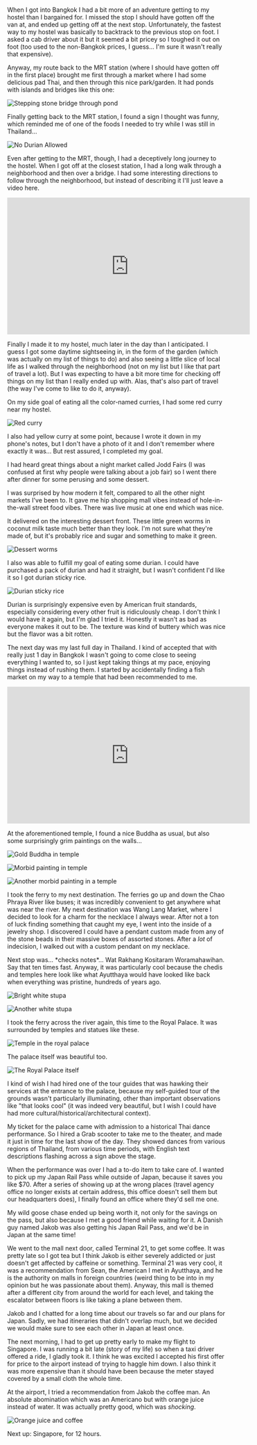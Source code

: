 #

When I got into Bangkok I had a bit more of an adventure getting to my hostel than I bargained for. I missed the stop I should have gotten off the van at, and ended up getting off at the next stop. Unfortunately, the fastest way to my hostel was basically to backtrack to the previous stop on foot. I asked a cab driver about it but it seemed a bit pricey so I toughed it out on foot (too used to the non-Bangkok prices, I guess... I'm sure it wasn't really that expensive).

Anyway, my route back to the MRT station (where I should have gotten off in the first place) brought me first through a market where I had some delicious pad Thai, and then through this nice park/garden. It had ponds with islands and bridges like this one:

![Stepping stone bridge through pond](/blog/images/2023-04-03_gardenbridge.jpg)

Finally getting back to the MRT station, I found a sign I thought was funny, which reminded me of one of the foods I needed to try while I was still in Thailand...

![No Durian Allowed](/blog/images/2023-04-03_restriction.jpg)

Even after getting to the MRT, though, I had a deceptively long journey to the hostel. When I got off at the closest station, I had a long walk through a neighborhood and then over a bridge. I had some interesting directions to follow through the neighborhood, but instead of describing it I'll just leave a video here.

<iframe width="560" height="315" src="https://www.youtube.com/embed/XcVn3A2iKHk" title="YouTube video player" frameborder="0" allow="accelerometer; autoplay; clipboard-write; encrypted-media; gyroscope; picture-in-picture; web-share" allowfullscreen></iframe>

Finally I made it to my hostel, much later in the day than I anticipated. I guess I got some daytime sightseeing in, in the form of the garden (which was actually on my list of things to do) and also seeing a little slice of local life as I walked through the neighborhood (not on my list but I like that part of travel a lot). But I was expecting to have a bit more time for checking off things on my list than I really ended up with. Alas, that's also part of travel (the way I've come to like to do it, anyway).

On my side goal of eating all the color-named curries, I had some red curry near my hostel.

![Red curry](/blog/images/2023-04-03_redcurry.jpg)

I also had yellow curry at some point, because I wrote it down in my phone's notes, but I don't have a photo of it and I don't remember where exactly it was... But rest assured, I completed my goal.

I had heard great things about a night market called Jodd Fairs (I was confused at first why people were talking about a job fair) so I went there after dinner for some perusing and some dessert. 

I was surprised by how modern it felt, compared to all the other night markets I've been to. It gave me hip shopping mall vibes instead of hole-in-the-wall street food vibes. There was live music at one end which was nice.

It delivered on the interesting dessert front. These little green worms in coconut milk taste much better than they look. I'm not sure what they're made of, but it's probably rice and sugar and something to make it green.

![Dessert worms](/blog/images/2023-04-03_dessertworms.jpg)

I also was able to fulfill my goal of eating some durian. I could have purchased a pack of durian and had it straight, but I wasn't confident I'd like it so I got durian sticky rice.

![Durian sticky rice](/blog/images/2023-04-03_durian.jpg)

Durian is surprisingly expensive even by American fruit standards, especially considering every other fruit is ridiculously cheap. I don't think I would have it again, but I'm glad I tried it. Honestly it wasn't as bad as everyone makes it out to be. The texture was kind of buttery which was nice but the flavor was a bit rotten.

The next day was my last full day in Thailand. I kind of accepted that with really just 1 day in Bangkok I wasn't going to come close to seeing everything I wanted to, so I just kept taking things at my pace, enjoying things instead of rushing them. I started by accidentally finding a fish market on my way to a temple that had been recommended to me.

<iframe width="560" height="315" src="https://www.youtube.com/embed/K5Er2n6fwSk" title="YouTube video player" frameborder="0" allow="accelerometer; autoplay; clipboard-write; encrypted-media; gyroscope; picture-in-picture; web-share" allowfullscreen></iframe>

At the aforementioned temple, I found a nice Buddha as usual, but also some surprisingly grim paintings on the walls...

![Gold Buddha in temple](/blog/images/2023-04-03_templebuddha.jpg)

![Morbid painting in temple](/blog/images/2023-04-03_templepainting1.jpg)

![Another morbid painting in a temple](/blog/images/2023-04-03_templepainting2.jpg)

I took the ferry to my next destination. The ferries go up and down the Chao Phraya River like buses; it was incredibly convenient to get anywhere what was near the river. My next destination was Wang Lang Market, where I decided to look for a charm for the necklace I always wear. After not a ton of luck finding something that caught my eye, I went into the inside of a jewelry shop. I discovered I could have a pendant custom made from any of the stone beads in their massive boxes of assorted stones. After a _lot_ of indecision, I walked out with a custom pendant on my necklace.

Next stop was... \*checks notes\*... Wat Rakhang Kositaram Woramahawihan. Say that ten times fast. Anyway, it was particularly cool because the chedis and temples here look like what Ayutthaya would have looked like back when everything was pristine, hundreds of years ago.

![Bright white stupa](/blog/images/2023-04-03_whitestupa1.jpg)

![Another white stupa](/blog/images/2023-04-03_whitestupa2.jpg)

I took the ferry across the river again, this time to the Royal Palace. It was surrounded by temples and statues like these.

![Temple in the royal palace](/blog/images/2023-04-03_palacetemple.jpg)

The palace itself was beautiful too.

![The Royal Palace itself](/blog/images/2023-04-03_palace.jpg)

I kind of wish I had hired one of the tour guides that was hawking their services at the entrance to the palace, because my self-guided tour of the grounds wasn't particularly illuminating, other than important observations like "that looks cool" (it was indeed very beautiful, but I wish I could have had more cultural/historical/architectural context).

My ticket for the palace came with admission to a historical Thai dance performance. So I hired a Grab scooter to take me to the theater, and made it just in time for the last show of the day. They showed dances from various regions of Thailand, from various time periods, with English text descriptions flashing across a sign above the stage.

When the performance was over I had a to-do item to take care of. I wanted to pick up my Japan Rail Pass while outside of Japan, because it saves you like $70. After a series of showing up at the wrong places (travel agency office no longer exists at certain address, this office doesn't sell them but our headquarters does), I finally found an office where they'd sell me one.

My wild goose chase ended up being worth it, not only for the savings on the pass, but also because I met a good friend while waiting for it. A Danish guy named Jakob was also getting his Japan Rail Pass, and we'd be in Japan at the same time!

We went to the mall next door, called Terminal 21, to get some coffee. It was pretty late so I got tea but I think Jakob is either severely addicted or just doesn't get affected by caffeine or something. Terminal 21 was very cool, it was a recommendation from Sean, the American I met in Ayutthaya, and he is the authority on malls in foreign countries (weird thing to be into in my opinion but he was passionate about them). Anyway, this mall is themed after a different city from around the world for each level, and taking the escalator between floors is like taking a plane between them.

Jakob and I chatted for a long time about our travels so far and our plans for Japan. Sadly, we had itineraries that didn't overlap much, but we decided we would make sure to see each other in Japan at least once.

The next morning, I had to get up pretty early to make my flight to Singapore. I was running a bit late (story of my life) so when a taxi driver offered a ride, I gladly took it. I think he was excited I accepted his first offer for price to the airport instead of trying to haggle him down. I also think it was more expensive than it should have been because the meter stayed covered by a small cloth the whole time.

At the airport, I tried a recommendation from Jakob the coffee man. An absolute abomination which was an Americano but with orange juice instead of water. It was actually pretty good, which was _shocking_.

![Orange juice and coffee](/blog/images/2023-04-03_abomination.jpg)

Next up: Singapore, for 12 hours.
